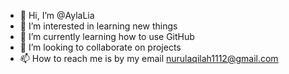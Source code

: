 - 👋 Hi, I’m @AylaLia
- 👀 I’m interested in learning new things
- 🌱 I’m currently learning how to use GitHub
- 💞️ I’m looking to collaborate on projects
- 📫 How to reach me is by my email nurulaqilah1112@gmail.com

<!---
AylaLia/AylaLia is a ✨ special ✨ repository because its `README.md` (this file) appears on your GitHub profile.
You can click the Preview link to take a look at your changes.
--->

